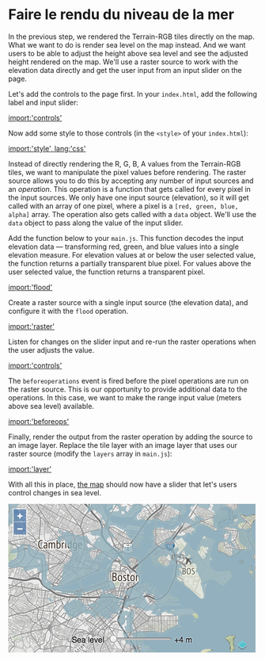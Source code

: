 # Faire le rendu du niveau de la mer

In the previous step, we rendered the Terrain-RGB tiles directly on the map.  What we want to do is render sea level on the map instead.  And we want users to be able to adjust the height above sea level and see the adjusted height rendered on the map.  We'll use a raster source to work with the elevation data directly and get the user input from an input slider on the page.

Let's add the controls to the page first.  In your `index.html`, add the following label and input slider:

[import:'controls'](../../../src/en/examples/raster/raster.html)

Now add some style to those controls (in the `<style>` of your `index.html`):

[import:'style', lang:'css'](../../../src/en/examples/raster/raster.html)

Instead of directly rendering the R, G, B, A values from the Terrain-RGB tiles, we want to manipulate the pixel values before rendering.  The raster source allows you to do this by accepting any number of input sources and an *operation*.  This operation is a function that gets called for every pixel in the input sources.  We only have one input source (elevation), so it will get called with an array of one pixel, where a pixel is a `[red, green, blue, alpha]` array.  The operation also gets called with a `data` object.  We'll use the `data` object to pass along the value of the input slider.

Add the function below to your `main.js`.  This function decodes the input elevation data — transforming red, green, and blue values into a single elevation measure.  For elevation values at or below the user selected value, the function returns a partially transparent blue pixel.  For values above the user selected value, the function returns a transparent pixel.

[import:'flood'](../../../src/en/examples/raster/raster.js)

Create a raster source with a single input source (the elevation data), and configure it with the `flood` operation.

[import:'raster'](../../../src/en/examples/raster/raster.js)

Listen for changes on the slider input and re-run the raster operations when the user adjusts the value.

[import:'controls'](../../../src/en/examples/raster/raster.js)

The `beforeoperations` event is fired before the pixel operations are run on the raster source.  This is our opportunity to provide additional data to the operations.  In this case, we want to make the range input value (meters above sea level) available.

[import:'beforeops'](../../../src/en/examples/raster/raster.js)

Finally, render the output from the raster operation by adding the source to an image layer.  Replace the tile layer with an image layer that uses our raster source (modify the `layers` array in `main.js`):

[import:'layer'](../../../src/en/examples/raster/raster.js)

With all this in place, [the map]({{book.workshopUrl}}/) should now have a slider that let's users control changes in sea level.

![Sea level rise in Boston](raster.png)
